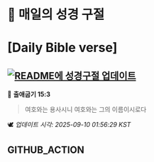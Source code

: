 # 🙏 매일의 성경 구절
# [Daily Bible verse]
## [![README에 성경구절 업데이트](https://github.com/DONGSUKA/first_test/actions/workflows/update-readme-bible.yml/badge.svg)](https://github.com/DONGSUKA/first_test/actions/workflows/update-readme-bible.yml)
<!-- START_BIBLE_VERSE -->
📖 **출애굽기 15:3**
> 여호와는 용사시니 여호와는 그의 이름이시로다

🕊️ _업데이트 시각: 2025-09-10 01:56:29 KST_
  <!-- END_BIBLE_VERSE -->
## GITHUB_ACTION
